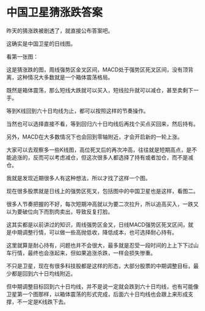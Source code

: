 # 中国卫星猜涨跌答案

昨天的猜涨跌被剧透了，就直接公布答案吧。

这确实是中国卫星的日线图。

看第一张图：

这是猜涨跌的图，周线强势区金叉区间，MACD处于强势区死叉区间，没有顶背离，这种情况大多数就是一个箱体震荡格局。

既然是箱体震荡，那么短线大跌就可以买入，短线拉升就可以减仓，甚至卖剩下一手。

等到K线回到六十日均线为止，都可以按照这样的节奏操作。

当然也可以选择直接不看，等到回归六十日均线后再找个买点买回来，然后持有。

另外，MACD在大多数情况下也会回到零轴附近，才会开启新的一轮上涨。

大家可以去观察多一些K线图，高位死叉后的再次冲高，往往就是短期高点，是不能追涨的，反而可以考虑减仓，但这次很多人都选择了持有或者加仓，而不是减仓。

我就是发现近期很多人有这种想法，所以才找了这样一个图。

现在很多股票就是日线上的强势区死叉，包括图中的中国卫星也是这样，看图二。

很多人节奏把握的不好，每次短期冲高就以为要二次拉升，所以追高买入，一跌又以为要破位向下而割肉卖出，导致反复打脸。

这其实都是以前讲过的知识，周线强势区金叉，日线MACD强势区死叉区间，就是中期调整行情，可以做一些高抛低收，降低成本，也可选择耐心持有。

这里就算是耐心持有，问题也并不会很大，最多就是忍受一段时间的上上下下过山车行情，最终也会涨起来，但如果追涨杀跌，一样会损失惨重。

不只是卫星，现在有很多科技股都是这样的形态，大部分股票的中期调整目标，最少都是回到六十日均线附近。

但中期调整目标回到六十日均线，并不是说一定就会跌到六十日均线，也有可能像卫星第一个图那样，以箱体震荡的形式完成，后面六十日均线也会跟上来形成支撑，不一定是K线跌下去。